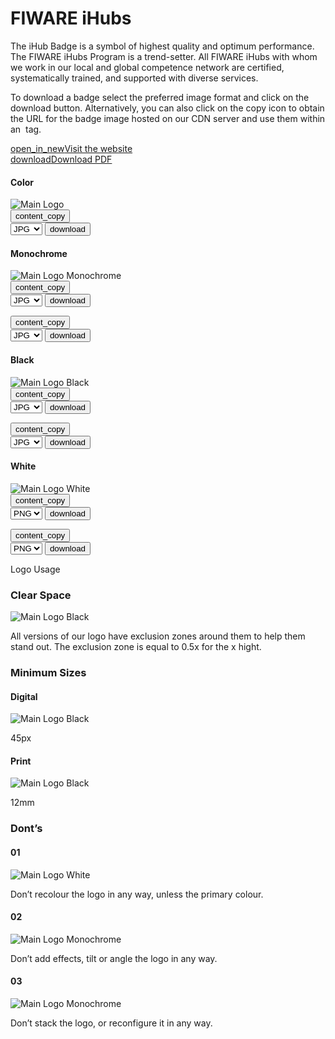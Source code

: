 <div id="social-meta">
<meta property="og:title" content="Guidelines for the usage of FIWARE logos and visual identity" />
<meta property="og:description" content="These guidelines help you to use best our FIWARE brand assets." />
<meta property="og:type" content="documentation" />
<meta property="og:url" content="https://fiware-brand-guide.readthedocs.org" />
<meta property="og:image" content="https://www.fiware.org/wp-content/uploads/FF_Banner_General.png" />
<meta name="twitter:card" content="summary_large_image">
<meta name="twitter:site" content="@FIWARE">
<meta name="twitter:title" content="Guidelines for the usage of FIWARE logos and visual identity">
<meta name="twitter:description" content="These guidelines help you to use best our FIWARE brand assets.">
<meta name="twitter:image" content="https://www.fiware.org/wp-content/uploads/FF_Banner_General.png">
</div>

<h1>FIWARE iHubs</h1>

The iHub Badge is a symbol of highest quality and optimum performance. The FIWARE iHubs Program is a trend-setter. All FIWARE iHubs with whom we work in our local and global competence network are certified, systematically trained, and supported with diverse services.

To download a badge select the preferred image format and click on the download button. Alternatively, you can also click on the copy icon to obtain the URL for the badge image hosted on our CDN server and use them within an <img> tag.

<div class="cta-container">
    <div class="primary-btn">
        <a href="https://www.fiware.org/community/fiware-ihubs/" target="_blank"><span class="material-symbols-outlined">open_in_new</span>Visit the website</a>
    </div>
    <div class="primary-btn">
        <a href="https://www.fiware.org/wp-content/uploads/FIWAREiHubs_BrandGuideline.pdf" target="_blank"><span class="material-symbols-outlined">download</span>Download PDF</a>
    </div>
</div>

<div class="section-container">
    <div class="main-container">
        <div class="title-container">
            <h4>Color</h4>
        </div>
        <div class="logo-container square"><img src="https://www.fiware.org/custom/brand-guide/img/badges/ihubs/svg/badge-fiware-ihubs.svg" alt="Main Logo" onContextMenu="return false;">
            <div class="dwl-container">
                <button class="copy" data-clipboard-text="https://www.fiware.org/custom/brand-guide/img/badges/ihubs/svg/badge-fiware-ihubs.svg" data-original-title="Copied!"><span class="material-symbols-outlined">content_copy</span></button>
                <form target="_blank" onsubmit="this.action = document.getElementById('badge-fiware-ihubs').value">
                    <select id="badge-fiware-ihubs">
                        <option value="https://www.fiware.org/custom/brand-guide/img/badges/ihubs/jpg/badge-fiware-ihubs.jpg">JPG</option>
                        <option value="https://www.fiware.org/custom/brand-guide/img/badges/ihubs/png/badge-fiware-ihubs.png">PNG</option>
                        <option value="https://www.fiware.org/custom/brand-guide/img/badges/ihubs/svg/badge-fiware-ihubs.svg">SVG</option>
                        <option value="https://www.fiware.org/custom/brand-guide/img/badges/ihubs/eps/badge-fiware-ihubs.eps">EPS</option>
                    </select>
                    <input type="submit" value="download" class="material-symbols-outlined dwl" />
                </form>
            </div>
        </div>
    </div>
    <div class="grid">
        <div class="grid-items">
            <div class="col-3 scroll-x">
                <h4>Monochrome</h4>
                <div  class="logo-container square"><img src="https://www.fiware.org/custom/brand-guide/img/badges/ihubs/svg/badge-fiware-ihubs-blue.svg" alt="Main Logo Monochrome" onContextMenu="return false;">
                    <div class="dwl-container-m">
                        <button class="copy" data-clipboard-text="https://www.fiware.org/custom/brand-guide/img/badges/ihubs/svg/badge-fiware-ihubs-blue.svg" data-original-title="Copied!"><span class="material-symbols-outlined">content_copy</span></button>
                        <form target="_blank" onsubmit="this.action = document.getElementById('badge-fiware-ihubs-blue').value">
                            <select id="badge-fiware-ihubs-blue">
                                <option value="https://www.fiware.org/custom/brand-guide/img/badges/ihubs/jpg/badge-fiware-ihubs-blue.jpg">JPG</option>
                                <option value="https://www.fiware.org/custom/brand-guide/img/badges/ihubs/png/badge-fiware-ihubs-blue.png">PNG</option>
                                <option value="https://www.fiware.org/custom/brand-guide/img/badges/ihubs/svg/badge-fiware-ihubs-blue.svg">SVG</option>
                                <option value="https://www.fiware.org/custom/brand-guide/img/badges/ihubs/eps/badge-fiware-ihubs-blue.eps">EPS</option>
                            </select>
                            <input type="submit" value="download" class="material-symbols-outlined dwl" />
                        </form>
                    </div>
                </div>
                <div class="dwl-container">
                <button class="copy" data-clipboard-text="https://www.fiware.org/custom/brand-guide/img/badges/ihubs/svg/badge-fiware-ihubs-blue.svg" data-original-title="Copied!"><span class="material-symbols-outlined">content_copy</span></button>
                    <form target="_blank" onsubmit="this.action = document.getElementById('badge-fiware-ihubs-blue').value">
                        <select id="badge-fiware-ihubs-blue">
                            <option value="https://www.fiware.org/custom/brand-guide/img/badges/ihubs/jpg/badge-fiware-ihubs-blue.jpg">JPG</option>
                            <option value="https://www.fiware.org/custom/brand-guide/img/badges/ihubs/png/badge-fiware-ihubs-blue.png">PNG</option>
                            <option value="https://www.fiware.org/custom/brand-guide/img/badges/ihubs/svg/badge-fiware-ihubs-blue.svg">SVG</option>
                            <option value="https://www.fiware.org/custom/brand-guide/img/badges/ihubs/eps/badge-fiware-ihubs-blue.eps">EPS</option>
                        </select>
                        <input type="submit" value="download" class="material-symbols-outlined dwl" />
                    </form>
                </div>
            </div>
            <div class="col-3 scroll-x">
                <h4>Black</h4>
                    <div class="logo-container square"><img src="https://www.fiware.org/custom/brand-guide/img/badges/ihubs/svg/badge-fiware-ihubs-black.svg" alt="Main Logo Black" onContextMenu="return false;">
                        <div class="dwl-container-m">
                            <button class="copy" data-clipboard-text="https://www.fiware.org/custom/brand-guide/img/badges/ihubs/svg/badge-fiware-ihubs-black.svg" data-original-title="Copied!"><span class="material-symbols-outlined">content_copy</span></button>
                            <form target="_blank" onsubmit="this.action = document.getElementById('badge-fiware-ihubs-black').value">
                                <select id="badge-fiware-ihubs-black">
                                    <option value="https://www.fiware.org/custom/brand-guide/img/badges/ihubs/jpg/badge-fiware-ihubs-black.jpg">JPG</option>
                                    <option value="https://www.fiware.org/custom/brand-guide/img/badges/ihubs/png/badge-fiware-ihubs-black.png">PNG</option>
                                    <option value="https://www.fiware.org/custom/brand-guide/img/badges/ihubs/svg/badge-fiware-ihubs-black.svg">SVG</option>
                                    <option value="https://www.fiware.org/custom/brand-guide/img/badges/ihubs/eps/badge-fiware-ihubs-black.eps">EPS</option>
                                </select>
                                <input type="submit" value="download" class="material-symbols-outlined dwl" />
                            </form>
                        </div>
                    </div>
                    <div class="dwl-container">
                    <button class="copy" data-clipboard-text="https://www.fiware.org/custom/brand-guide/img/badges/ihubs/svg/badge-fiware-ihubs-black.svg" data-original-title="Copied!"><span class="material-symbols-outlined">content_copy</span></button>
                        <form target="_blank" onsubmit="this.action = document.getElementById('badge-fiware-ihubs-black').value">
                            <select id="badge-fiware-ihubs-black">
                                <option value="https://www.fiware.org/custom/brand-guide/img/badges/ihubs/jpg/badge-fiware-ihubs-black.jpg">JPG</option>
                                <option value="https://www.fiware.org/custom/brand-guide/img/badges/ihubs/png/badge-fiware-ihubs-black.png">PNG</option>
                                <option value="https://www.fiware.org/custom/brand-guide/img/badges/ihubs/svg/badge-fiware-ihubs-black.svg">SVG</option>
                                <option value="https://www.fiware.org/custom/brand-guide/img/badges/ihubs/eps/badge-fiware-ihubs-black.eps">EPS</option>
                            </select>
                            <input type="submit" value="download" class="material-symbols-outlined dwl" />
                        </form>
                    </div>
            </div>
            <div class="col-3 scroll-x">
                <h4>White</h4>
                <div class="logo-container negative square"><img src="https://www.fiware.org/custom/brand-guide/img/badges/ihubs/svg/badge-fiware-ihubs-white.svg" alt="Main Logo White" onContextMenu="return false;">
                    <div class="dwl-container-m">
                        <button class="copy ico-negative" data-clipboard-text="https://www.fiware.org/custom/brand-guide/img/badges/ihubs/svg/badge-fiware-ihubs-white.svg" data-original-title="Copied!"><span class="material-symbols-outlined">content_copy</span></button>
                        <form target="_blank" onsubmit="this.action = document.getElementById('badge-fiware-ihubs-white').value">
                            <select id="badge-fiware-ihubs-white">
                                <option value="https://www.fiware.org/custom/brand-guide/img/badges/ihubs/png/badge-fiware-ihubs-white.png">PNG</option>
                                <option value="https://www.fiware.org/custom/brand-guide/img/badges/ihubs/svg/badge-fiware-ihubs-white.svg">SVG</option>
                                <option value="https://www.fiware.org/custom/brand-guide/img/badges/ihubs/eps/badge-fiware-ihubs-white.eps">EPS</option>
                            </select>
                            <input type="submit" value="download" class="material-symbols-outlined dwl" />
                        </form>
                    </div>
                </div>
                <div class="dwl-container">
                    <button class="copy" data-clipboard-text="https://www.fiware.org/custom/brand-guide/img/badges/ihubs/svg/badge-fiware-ihubs-white.svg" data-original-title="Copied!"><span class="material-symbols-outlined">content_copy</span></button>
                    <form target="_blank" onsubmit="this.action = document.getElementById('badge-fiware-ihubs-white').value">
                        <select id="badge-fiware-ihubs-white">
                            <option value="https://www.fiware.org/custom/brand-guide/img/badges/ihubs/png/badge-fiware-ihubs-white.png">PNG</option>
                            <option value="https://www.fiware.org/custom/brand-guide/img/badges/ihubs/svg/badge-fiware-ihubs-white.svg">SVG</option>
                            <option value="https://www.fiware.org/custom/brand-guide/img/badges/ihubs/eps/badge-fiware-ihubs-white.eps">EPS</option>
                        </select>
                        <input type="submit" value="download" class="material-symbols-outlined dwl" />
                    </form>
                </div>
            </div>
        </div>
    </div>
</div>

<div class="logo-usage-container">
    <div class="logo-usage">Logo Usage</div>
    <div class="container">
        <div class="col-2">
            <h3>Clear Space</h3>
            <div class="logo-container no-attributes"><img src="https://www.fiware.org/custom/brand-guide/img/badges/ihubs/svg/usage/badge-fiware-ihubs-clear-zone.svg" alt="Main Logo Black" onContextMenu="return false;"></div>
            <p>All versions of our logo have exclusion zones around them to help them stand out. The exclusion zone is equal to 0.5x for the x hight.</p>
        </div>
        <div class="col-2">
            <h3>Minimum Sizes</h3>
            <div class="grid wrap">
                <div class="grid-item">
                    <h4>Digital</h4>
                    <div id="logo-fiware-secondary-min-width" class="logo-container no-attributes"><img src="https://www.fiware.org/custom/brand-guide/img/badges/ihubs/svg/badge-fiware-ihubs-black.svg" alt="Main Logo Black" onContextMenu="return false;"></div>
                    <p>45px</p>
                </div>
                <div class="grid-item">
                    <h4>Print</h4>
                    <div id="logo-fiware-secondary-min-width" class="logo-container no-attributes"><img src="https://www.fiware.org/custom/brand-guide/img/badges/ihubs/svg/badge-fiware-ihubs-black.svg" alt="Main Logo Black" onContextMenu="return false;"></div>
                    <p>12mm</p>
                </div>
            </div>
        </div>
    </div>
    <div class="module-container">
        <h3>Dont’s</h3>
        <div class="grid">
            <div class="grid-items">
                <div class="col-3 scroll-x">
                    <h4>01</h4>
                    <div class="logo-container square dont"><img src="https://www.fiware.org/custom/brand-guide/img/badges/ihubs/svg/usage/badge-fiware-ihubs-dont-1.svg" alt="Main Logo White" onContextMenu="return false;"></div>
                    <div class="item-content"><p>Don’t recolour the logo in any way, unless the primary colour.</p></div>
                </div>
                <div class="col-3 scroll-x">
                    <h4>02</h4>
                    <div  class="logo-container square dont"><img src="https://www.fiware.org/custom/brand-guide/img/badges/ihubs/svg/usage/badge-fiware-ihubs-dont-2.svg" alt="Main Logo Monochrome" onContextMenu="return false;"></div>
                    <div class="item-content"><p>Don’t add effects, tilt or angle the logo in any way.</p></div>
                </div>
                <div class="col-3 scroll-x">
                    <h4>03</h4>
                    <div  class="logo-container square dont"><img src="https://www.fiware.org/custom/brand-guide/img/badges/ihubs/svg/usage/badge-fiware-ihubs-dont-3.svg" alt="Main Logo Monochrome" onContextMenu="return false;"></div>
                    <div class="item-content"><p>Don’t stack the logo, or reconfigure it in any way.</p></div>
                </div>
            </div>
        </div>
    </div>
</div>